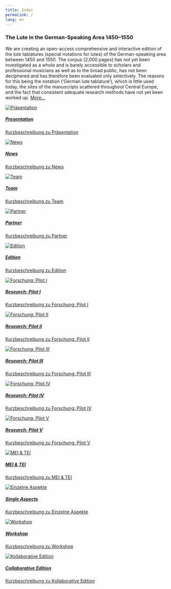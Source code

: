 ```yaml
---
title: Index
permalink: /
lang: en
---
```



### The Lute in the German-Speaking Area 1450–1550

We are creating an open-access comprehensive and interactive edition of the lute tablatures (special notations for lutes) of the German-speaking area between 1450 and 1550. The corpus (2,000 pages) has not yet been investigated as a whole and is barely accessible to scholars and professional musicians as well as to the broad public, has not been deciphered and has therefore been evaluated only selectively. The reasons for this being the notation (‘German lute tablature’), which is little used today, the sites of the manuscripts scattered throughout Central Europe, and the fact that consistent adequate research methods have not yet been worked up. [More...](/presentation)

<p>
    <div class="row">
        <div class="card-group">
            <div class="card bg-dark text-white"> 
                <a href="/presentation">
                    <img class="card-img tile" src="assets/img/Paul_Jenisch_Kutsche.png" alt="Präsentation"/>
                    <div class="card-img-overlay">
                        <h5 class="card-title">Presentation</h5>
                        <p class="card-text">Kurzbeschreibung zu Präsentation</p>
                    </div>
                </a>
            </div>
            <div class="card bg-dark text-white"> 
                <a href="/news">
                <img class="card-img tile" src="assets/img/1400_hand.png" alt="News"/>
                <div class="card-img-overlay">
                    <h5 class="card-title">News</h5>
                    <p class="card-text">Kurzbeschreibung zu News</p>
                </div>
                </a>
            </div>
            <div class="card bg-dark text-white"> 
                <a href="/team">
                <img class="card-img tile" src="assets/img/Dohna_kutsche.png" alt="Team"/>
                <div class="card-img-overlay">
                    <h5 class="card-title">Team</h5>
                    <p class="card-text">Kurzbeschreibung zu Team</p>
                </div>
                </a>
            </div>
            <div class="card bg-dark text-white"> 
                <a href="/partner">
                <img class="card-img tile" src="assets/img/Foedera.png" alt="Partner"/>
                <div class="card-img-overlay">
                    <h5 class="card-title">Partner</h5>
                    <p class="card-text">Kurzbeschreibung zu Partner</p>
                </div>
                </a>
            </div>
        </div>
        </div>
        <div class="row">
        <div class="card-group">
            <div class="card bg-dark text-white"> 
                <a href="/edition">
                <img class="card-img tile" src="assets/img/Craus_02.jpg" alt="Edition"/>
                <div class="card-img-overlay">
                    <h5 class="card-title">Edition</h5>
                    <p class="card-text">Kurzbeschreibung zu Edition</p>
                </div>
                </a>
            </div>
            <div class="card bg-dark text-white"> 
                <a href="/pilotI">
                <img class="card-img tile" src="assets/img/Hofieren_Dohna.png" alt="Forschung: Pilot I"/>
                <div class="card-img-overlay">
                    <h5 class="card-title">Research: Pilot I</h5>
                    <p class="card-text">Kurzbeschreibung zu Forschung: Pilot I</p>
                </div>
                </a>
            </div>
            <div class="card bg-dark text-white"> 
                <a href="/pilotII">
                <img class="card-img tile" src="assets/img/Craus_Harfe_col_01.png" alt="Forschung: Pilot II"/>
                <div class="card-img-overlay">
                    <h5 class="card-title">Research: Pilot II</h5>
                    <p class="card-text">Kurzbeschreibung zu Forschung: Pilot II</p>
                </div>
                </a>
            </div>
            <div class="card bg-dark text-white"> 
                <a href="/pilotIII">
                <img class="card-img tile" src="assets/img/Collage_02.png" alt="Forschung: Pilot III"/>
                <div class="card-img-overlay">
                    <h5 class="card-title">Research: Pilot III</h5>
                    <p class="card-text">Kurzbeschreibung zu Forschung: Pilot III</p>
                </div>
                </a>
            </div>
        </div>
        </div>
        <div class="row">
        <div class="card-group">
            <div class="card bg-dark text-white"> 
                <a href="/pilotIV">
                    <img class="card-img tile" src="assets/img/Handy_coll_02.png" alt="Forschung: Pilot IV"/>
                    <div class="card-img-overlay">
                        <h5 class="card-title">Research: Pilot IV</h5>
                        <p class="card-text">Kurzbeschreibung zu Forschung: Pilot IV</p>
                    </div>
                </a>
            </div>
            <div class="card bg-dark text-white"> 
                <a href="/news">
                <img class="card-img tile" src="assets/img/DTOe_coll_01.png" alt="Forschung: Pilot V"/>
                <div class="card-img-overlay">
                    <h5 class="card-title">Research: Pilot V</h5>
                    <p class="card-text">Kurzbeschreibung zu Forschung: Pilot V</p>
                </div>
                </a>
            </div>
            <div class="card bg-dark text-white"> 
                <a href="/team">
                <img class="card-img tile" src="assets/img/xml_Bild_01.png" alt="MEI & TEI"/>
                <div class="card-img-overlay">
                    <h5 class="card-title">MEI &amp; TEI</h5>
                    <p class="card-text">Kurzbeschreibung zu MEI &amp; TEI</p>
                </div>
                </a>
            </div>
            <div class="card bg-dark text-white"> 
                <a href="/aspects">
                <img class="card-img tile" src="" alt="Einzelne Aspekte"/>
                <div class="card-img-overlay">
                    <h5 class="card-title">Single Aspects</h5>
                    <p class="card-text">Kurzbeschreibung zu Einzelne Aspekte</p>
                </div>
                </a>
            </div>
        </div>
        </div>
        <div class="row">
        <div class="card-group">
            <div class="card bg-dark text-white"> 
                <a href="/workshop">
                <img class="card-img tile" src="assets/img/Craus_02.jpg" alt="Workshop"/>
                <div class="card-img-overlay">
                    <h5 class="card-title">Workshop</h5>
                    <p class="card-text">Kurzbeschreibung zu Workshop</p>
                </div>
                </a>
            </div>
            <div class="card bg-dark text-white"> 
                <a href="/collaboration">
                <img class="card-img tile" src="" alt="Kollaborative Edition"/>
                <div class="card-img-overlay">
                    <h5 class="card-title">Collaborative Edition</h5>
                    <p class="card-text">Kurzbeschreibung zu Kollaborative Edition</p>
                </div>
                </a>
            </div>
        </div>
    </div>
</p>

